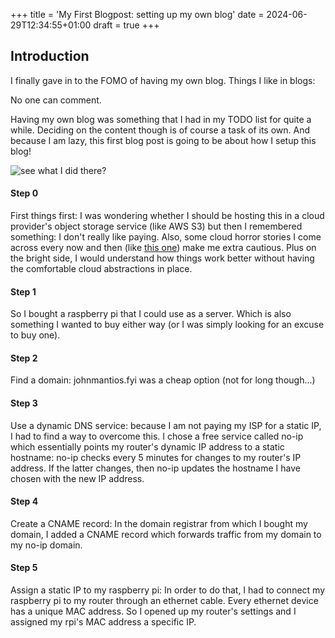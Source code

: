 +++
title = 'My First Blogpost: setting up my own blog'
date = 2024-06-29T12:34:55+01:00
draft = true
+++
## Introduction

I finally gave in to the FOMO of having my own blog. Things I like in blogs:


No one can comment.

Having my own blog was something that I had in my TODO list for quite a while. Deciding on the content though is of course a task of its own.
And because I am lazy, this first blog post is going to be about how I setup this blog!

![see what I did there?](/images/spiderman.jpeg)


#### Step 0
First things first: I was wondering whether I should be hosting this in a cloud provider's object storage service (like AWS S3) but then
I remembered something: I don't really like paying. Also, some cloud horror stories I come across every now and then (like [this one](https://www.reddit.com/r/webdev/comments/1b14bty/netlify_just_sent_me_a_104k_bill_for_a_simple/))
make me extra cautious. Plus on the bright side, I would understand how things work better without having the comfortable cloud abstractions in place.

#### Step 1
So I bought a raspberry pi that I could use as a server. Which is also something I wanted to buy either way (or I was simply looking for an excuse to buy one).

#### Step 2
Find a domain: johnmantios.fyi was a cheap option (not for long though...)

#### Step 3
Use a dynamic DNS service: because I am not paying my ISP for a static IP, I had to find a way to overcome this. I chose
a free service called no-ip which essentially points my router's dynamic IP address to a static hostname: no-ip checks
every 5 minutes for changes to my router's IP address. If the latter changes, then no-ip updates the hostname I have chosen
with the new IP address.

#### Step 4
Create a CNAME record: In the domain registrar from which I bought my domain, I added a CNAME record which forwards traffic
from my domain to my no-ip domain.

#### Step 5
Assign a static IP to my raspberry pi: In order to do that, I had to connect my raspberry pi to my router through an
ethernet cable. Every ethernet device has a unique MAC address. So I opened up my router's settings and I assigned my rpi's MAC
address a specific IP.